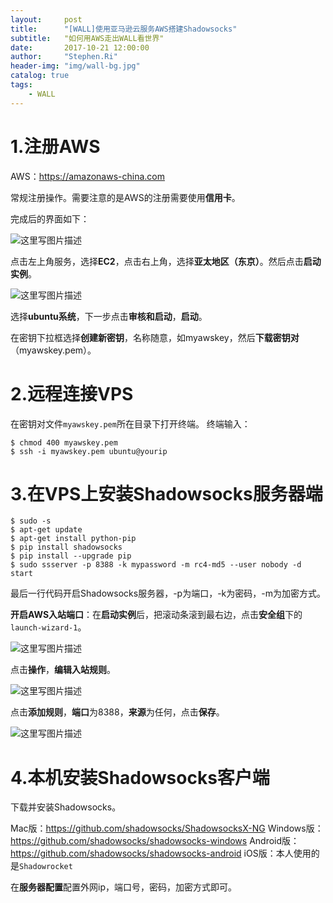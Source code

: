 ```yaml
---
layout:     post
title:      "[WALL]使用亚马逊云服务AWS搭建Shadowsocks"
subtitle:   "如何用AWS走出WALL看世界"
date:       2017-10-21 12:00:00
author:     "Stephen.Ri"
header-img: "img/wall-bg.jpg"
catalog: true
tags:
    - WALL
---
```


1.注册AWS
========

AWS：https://amazonaws-china.com

常规注册操作。需要注意的是AWS的注册需要使用**信用卡**。

完成后的界面如下：

![这里写图片描述]({{site.baseurl}}/img/imgInBlog/aws1.png)

点击左上角服务，选择**EC2**，点击右上角，选择**亚太地区（东京）**。然后点击**启动实例**。

![这里写图片描述]({{site.baseurl}}/img/imgInBlog/aws2.png)

选择**ubuntu系统**，下一步点击**审核和启动**，**启动**。

在密钥下拉框选择**创建新密钥**，名称随意，如myawskey，然后**下载密钥对**（myawskey.pem）。

2.远程连接VPS
==========

在密钥对文件`myawskey.pem`所在目录下打开终端。
终端输入：
```
$ chmod 400 myawskey.pem
$ ssh -i myawskey.pem ubuntu@yourip
```

3.在VPS上安装Shadowsocks服务器端
========================

```
$ sudo -s
$ apt-get update
$ apt-get install python-pip
$ pip install shadowsocks
$ pip install --upgrade pip
$ sudo ssserver -p 8388 -k mypassword -m rc4-md5 --user nobody -d start
```
最后一行代码开启Shadowsocks服务器，-p为端口，-k为密码，-m为加密方式。

**开启AWS入站端口**：在**启动实例**后，把滚动条滚到最右边，点击**安全组**下的`launch-wizard-1`。

![这里写图片描述]({{site.baseurl}}/img/imgInBlog/aws3.png)

点击**操作**，**编辑入站规则**。

![这里写图片描述]({{site.baseurl}}/img/imgInBlog/aws4.png)

点击**添加规则**，**端口**为8388，**来源**为任何，点击**保存**。

![这里写图片描述]({{site.baseurl}}/img/imgInBlog/aws5.png)

4.本机安装Shadowsocks客户端
=====================

下载并安装Shadowsocks。

Mac版：https://github.com/shadowsocks/ShadowsocksX-NG
Windows版：https://github.com/shadowsocks/shadowsocks-windows
Android版：https://github.com/shadowsocks/shadowsocks-android
iOS版：本人使用的是`Shadowrocket`

在**服务器配置**配置外网ip，端口号，密码，加密方式即可。
